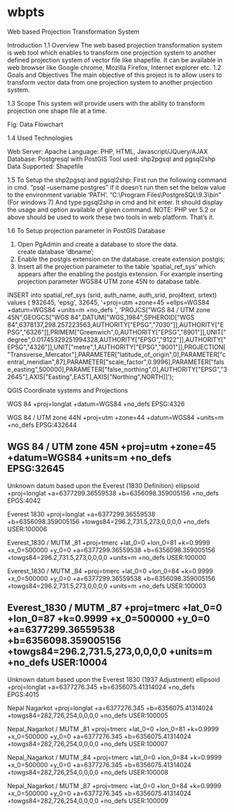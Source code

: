 # wbpts
Web based Projection Transformation System

Introduction
1.1	Overview
The web based projection transformation system is web tool which enables to transform one projection system to another defined projection system of vector file like shapefile. 
 It can be available in web browser like Google chrome, Mozilla Firefox, Internet explorer etc.
1.2	Goals and Objectives
The main objective of this project is to allow users to transform vector data from one projection system to another projection system.

1.3	Scope
This system will provide users with the ability to transform projection one shape file at a time.














Fig: Data Flowchart

1.4	Used Technologies

Web Server: Apache
Language: PHP, HTML, Javascript/JQuery/AJAX
Database: Postgresql with PostGIS
Tool used: shp2pgsql and pgsql2shp
Data Supported: Shapefile

1.5	To Setup the shp2pgsql and pgsql2shp:
First run the following command in cmd.
“psql –username postgres”
if it doesn’t run then set the below value to the environment variable ‘PATH’.
“C:\Program Files\PostgreSQL\9.3\bin” (For windows 7)
And type pgsql2shp in cmd and hit enter. It should display the usage and option available of given command.
NOTE: PHP ver 5.2 or above should be used to work these two tools in web platform.
That’s it.

1.6	To Setup projection parameter in PostGIS Database

1)	Open PgAdmin  and create a database to store the data.  
create database  ‘dbname’;
2)	Enable the postgis extension on the database.
create extension postgis;
3)	Insert all the projection parameter to the table ‘spatial_ref_sys’ which appears after the enabling the postgis extension. For example inserting projection parameter WGS84 UTM zone 45N to database table.

INSERT into spatial_ref_sys (srid, auth_name, auth_srid, proj4text, srtext) values ( 932645, 'epsg', 32645, '+proj=utm +zone=45 +ellps=WGS84 +datum=WGS84 +units=m +no_defs ', 'PROJCS["WGS 84 / UTM zone 45N",GEOGCS["WGS 84",DATUM["WGS_1984",SPHEROID["WGS 84",6378137,298.257223563,AUTHORITY["EPSG","7030"]],AUTHORITY["EPSG","6326"]],PRIMEM["Greenwich",0,AUTHORITY["EPSG","8901"]],UNIT["degree",0.01745329251994328,AUTHORITY["EPSG","9122"]],AUTHORITY["EPSG","4326"]],UNIT["metre",1,AUTHORITY["EPSG","9001"]],PROJECTION["Transverse_Mercator"],PARAMETER["latitude_of_origin",0],PARAMETER["central_meridian",87],PARAMETER["scale_factor",0.9996],PARAMETER["false_easting",500000],PARAMETER["false_northing",0],AUTHORITY["EPSG","32645"],AXIS["Easting",EAST],AXIS["Northing",NORTH]]');







QGIS Coordinate systems and Projections

WGS 84
+proj=longlat +datum=WGS84 +no_defs
EPSG:4326

WGS 84 / UTM zone 44N
+proj=utm +zone=44 +datum=WGS84 +units=m +no_defs
EPSG:432644

WGS 84 / UTM zone 45N
+proj=utm +zone=45 +datum=WGS84 +units=m +no_defs
EPSG:32645
--------------------------------------------------------------------------------
Unknown datum based upon the Everest (1830 Definition) ellipsoid
+proj=longlat +a=6377299.36559538 +b=6356098.359005156 +no_defs
EPGS:4042

Everest 1830 
+proj=longlat +a=6377299.36559538 +b=6356098.359005156 +towgs84=296.2,731.5,273,0,0,0,0 +no_defs
USER:100006

Everest_1830 / MUTM _81
+proj=tmerc +lat_0=0 +lon_0=81 +k=0.9999 +x_0=500000 +y_0=0 +a=6377299.36559538 +b=6356098.359005156 +towgs84=296.2,731.5,273,0,0,0,0 +units=m +no_defs
USER:100000

Everest_1830 / MUTM _84
+proj=tmerc +lat_0=0 +lon_0=84 +k=0.9999 +x_0=500000 +y_0=0 +a=6377299.36559538 +b=6356098.359005156 +towgs84=296.2,731.5,273,0,0,0,0 +units=m +no_defs
USER:100003

Everest_1830 / MUTM _87
+proj=tmerc +lat_0=0 +lon_0=87 +k=0.9999 +x_0=500000 +y_0=0 +a=6377299.36559538 +b=6356098.359005156 +towgs84=296.2,731.5,273,0,0,0,0 +units=m +no_defs
USER:10004
------------------------------------------------------------------------------------------------------------------
Unknown datum based upon the Everest 1830 (1937 Adjustment) ellipsoid
+proj=longlat +a=6377276.345 +b=6356075.41314024 +no_defs
EPGS:4015

Nepal Nagarkot
+proj=longlat +a=6377276.345 +b=6356075.41314024 +towgs84=282,726,254,0,0,0,0 +no_defs
USER:100005

Nepal_Nagarkot / MUTM _81
+proj=tmerc +lat_0=0 +lon_0=81 +k=0.9999 +x_0=500000 +y_0=0 +a=6377276.345 +b=6356075.41314024 +towgs84=282,726,254,0,0,0,0 +no_defs
USER:100007


Nepal_Nagarkot / MUTM _84
+proj=tmerc +lat_0=0 +lon_0=84 +k=0.9999 +x_0=500000 +y_0=0 +a=6377276.345 +b=6356075.41314024 +towgs84=282,726,254,0,0,0,0 +no_defs
USER:100008

Nepal_Nagarkot / MUTM _87
+proj=tmerc +lat_0=0 +lon_0=84 +k=0.9999 +x_0=500000 +y_0=0 +a=6377276.345 +b=6356075.41314024 +towgs84=282,726,254,0,0,0,0 +no_defs
USER:100009


